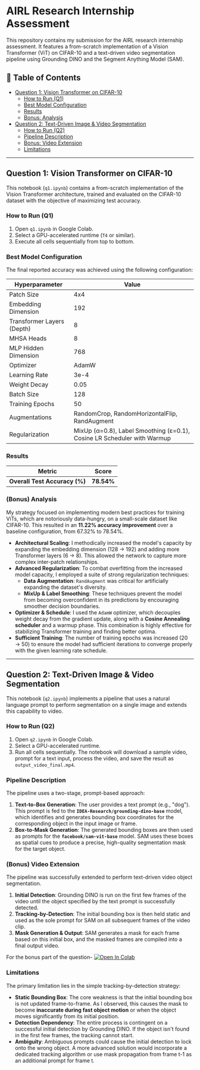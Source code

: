 # AIRL Research Internship Assessment

This repository contains my submission for the AIRL research internship assessment. It features a from-scratch implementation of a Vision Transformer (ViT) on CIFAR-10 and a text-driven video segmentation pipeline using Grounding DINO and the Segment Anything Model (SAM).

## 📝 Table of Contents
* [Question 1: Vision Transformer on CIFAR-10](#question-1-vision-transformer-on-cifar-10)
  * [How to Run (Q1)](#how-to-run-q1)
  * [Best Model Configuration](#best-model-configuration)
  * [Results](#results)
  * [Bonus: Analysis](#bonus-analysis)
* [Question 2: Text-Driven Image & Video Segmentation](#question-2-text-driven-image--video-segmentation)
  * [How to Run (Q2)](#how-to-run-q2)
  * [Pipeline Description](#pipeline-description)
  * [Bonus: Video Extension](#bonus-video-extension)
  * [Limitations](#limitations)

---

## Question 1: Vision Transformer on CIFAR-10

This notebook (`q1.ipynb`) contains a from-scratch implementation of the Vision Transformer architecture, trained and evaluated on the CIFAR-10 dataset with the objective of maximizing test accuracy.

### How to Run (Q1)
1.  Open `q1.ipynb` in Google Colab.
2.  Select a GPU-accelerated runtime (`T4` or similar).
3.  Execute all cells sequentially from top to bottom.

### Best Model Configuration
The final reported accuracy was achieved using the following configuration:

| Hyperparameter      | Value                |
| ------------------- | -------------------- |
| Patch Size          | 4x4 |
| Embedding Dimension | 192 |
| Transformer Layers (Depth) | 8 |
| MHSA Heads | 8 |
| MLP Hidden Dimension| 768 |
| Optimizer           | AdamW |
| Learning Rate       | 3e-4 |
| Weight Decay        | 0.05 |
| Batch Size          | 128 |
| Training Epochs     | 50 |
| Augmentations       | RandomCrop, RandomHorizontalFlip, RandAugment |
| Regularization      | MixUp (α=0.8), Label Smoothing (ε=0.1), Cosine LR Scheduler with Warmup |

### Results
| Metric                          | Score     |
| ------------------------------- | --------- |
| **Overall Test Accuracy (%)** | **78.54%**|

### (Bonus) Analysis
My strategy focused on implementing modern best practices for training ViTs, which are notoriously data-hungry, on a small-scale dataset like CIFAR-10. This resulted in an **11.22% accuracy improvement** over a baseline configuration, from 67.32% to 78.54%.

* **Architectural Scaling**: I methodically increased the model's capacity by expanding the embedding dimension (128 → 192) and adding more Transformer layers (6 → 8). This allowed the network to capture more complex inter-patch relationships.
* **Advanced Regularization**: To combat overfitting from the increased model capacity, I employed a suite of strong regularization techniques:
    * **Data Augmentation**: `RandAugment` was critical for artificially expanding the dataset's diversity.
    * **MixUp & Label Smoothing**: These techniques prevent the model from becoming overconfident in its predictions by encouraging smoother decision boundaries.
* **Optimizer & Schedule**: I used the `AdamW` optimizer, which decouples weight decay from the gradient update, along with a **Cosine Annealing scheduler** and a warmup phase. This combination is highly effective for stabilizing Transformer training and finding better optima.
* **Sufficient Training**: The number of training epochs was increased (20 → 50) to ensure the model had sufficient iterations to converge properly with the given learning rate schedule.

---

## Question 2: Text-Driven Image & Video Segmentation

This notebook (`q2.ipynb`) implements a pipeline that uses a natural language prompt to perform segmentation on a single image and extends this capability to video.

### How to Run (Q2)
1.  Open `q2.ipynb` in Google Colab.
2.  Select a GPU-accelerated runtime.
3.  Run all cells sequentially. The notebook will download a sample video, prompt for a text input, process the video, and save the result as `output_video_final.mp4`.

### Pipeline Description
The pipeline uses a two-stage, prompt-based approach:
1.  **Text-to-Box Generation**: The user provides a text prompt (e.g., "dog"). This prompt is fed to the **`IDEA-Research/grounding-dino-base`** model, which identifies and generates bounding box coordinates for the corresponding object in the input image or frame.
2.  **Box-to-Mask Generation**: The generated bounding boxes are then used as prompts for the **`facebook/sam-vit-base`** model. SAM uses these boxes as spatial cues to produce a precise, high-quality segmentation mask for the target object.

### (Bonus) Video Extension
The pipeline was successfully extended to perform text-driven video object segmentation.
1.  **Initial Detection**: Grounding DINO is run on the first few frames of the video until the object specified by the text prompt is successfully detected.
2.  **Tracking-by-Detection**: The initial bounding box is then held static and used as the sole prompt for SAM on all subsequent frames of the video clip.
3.  **Mask Generation & Output**: SAM generates a mask for each frame based on this initial box, and the masked frames are compiled into a final output video.

For the bonus part of the question- 
[![Open In Colab](https://colab.research.google.com/assets/colab-badge.svg)](https://colab.research.google.com/drive/1RrZmArab08j2ua7DbFp0PCPpwf_JaDNY?usp=sharing)


### Limitations
The primary limitation lies in the simple tracking-by-detection strategy:
* **Static Bounding Box**: The core weakness is that the initial bounding box is not updated frame-to-frame. As I observed, this causes the mask to become **inaccurate during fast object motion** or when the object moves significantly from its initial position.
* **Detection Dependency**: The entire process is contingent on a successful initial detection by Grounding DINO. If the object isn't found in the first few frames, the tracking cannot start.
* **Ambiguity**: Ambiguous prompts could cause the initial detection to lock onto the wrong object. A more advanced solution would incorporate a dedicated tracking algorithm or use mask propagation from frame t-1 as an additional prompt for frame t.